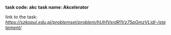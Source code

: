 **task code: akc**
**task name: Akcelerator**

link to the task: *https://szkopul.edu.pl/problemset/problem/hUh1VsrdR1Vz75pGmzVLidI-/statement/*